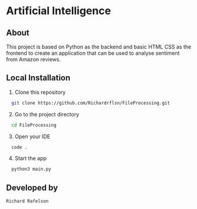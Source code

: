 # Artificial Intelligence 

## About 
This project is based on Python as the backend and basic HTML CSS as the frontend to create an application that can be used to analyse sentiment from Amazon reviews.

## Local Installation

1. Clone this repository

```bash
  git clone https://github.com/Richardrflsn/FileProcessing.git
```

2.  Go to the project directory

```bash
  cd FileProcessing
```
3. Open your IDE

```bash
  code .
```

4. Start the app

```bash
  python3 main.py
```
  
## Developed by
```
Richard Rafelson
```  
